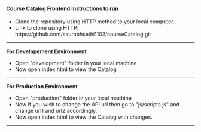 <H4>Course Catalog Frontend Instructions to run</H4>
<ul>
<li>Clone the repository using HTTP method to your local computer.</li> 
<li>Link to clone using HTTP: https://github.com/saurabhsethi1102/courseCatalog.git</li>
</ul>
<hr>
<b>For Developement Environment</b>
<ul>
<li>Open "development" folder in your local machine</li>
<li>Now open index.html to view the Catalog</li>
</ul>
<hr>
<b>For Production Environment</b>
<ul>
<li>Open "production" folder in your local machine</li>
<li>Now if you wish to change the API url then go to "js/scripts.js" and change url1 and url2 accordingly.</li>
<li>Now open index.html to view the Catalog with changes.</li>
</ul>
<hr>
